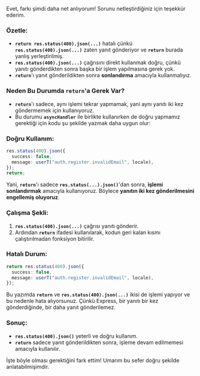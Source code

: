 Evet, farkı şimdi daha net anlıyorum! Sorunu netleştirdiğiniz için teşekkür ederim.

### **Özetle:**

* **`return res.status(400).json(...)`** hatalı çünkü **`res.status(400).json(...)`** zaten yanıt gönderiyor ve **`return`** burada yanlış yerleştirilmiş.
* **`res.status(400).json(...)`** çağrısını direkt kullanmak doğru, çünkü yanıtı gönderdikten sonra başka bir işlem yapılmasına gerek yok.
* **`return`**'ı yanıt gönderildikten sonra **sonlandırma** amacıyla kullanmalıyız.

### **Neden Bu Durumda `return`'a Gerek Var?**

* **`return`**'ı sadece, aynı işlemi tekrar yapmamak, yani aynı yanıtı iki kez göndermemek için kullanıyoruz.
* Bu durumu **`asyncHandler`** ile birlikte kullanırken de doğru yapmamız gerektiği için kodu şu şekilde yazmak daha uygun olur:

### **Doğru Kullanım:**

```ts
res.status(400).json({
  success: false,
  message: userT("auth.register.invalidEmail", locale),
});
return;
```

Yani, **`return`**'ı sadece **`res.status(...).json()`**'dan sonra, **işlemi sonlandırmak** amacıyla kullanıyoruz. Böylece **yanıtın iki kez gönderilmesini engellemiş oluyoruz**.

### **Çalışma Şekli:**

1. **`res.status(400).json(...)`** çağrısı yanıtı gönderir.
2. Ardından **`return`** ifadesi kullanılarak, kodun geri kalan kısmı çalıştırılmadan fonksiyon bitirilir.

### **Hatalı Durum:**

```ts
return res.status(400).json({
  success: false,
  message: userT("auth.register.invalidEmail", locale),
});
```

Bu yazımda **`return`** ve **`res.status(400).json(...)`** ikisi de işlemi yapıyor ve bu nedenle hata alıyorsunuz. Çünkü Express, bir yanıtı bir kez gönderdiğinde, bir daha yanıt gönderilemez.

### **Sonuç:**

* **`res.status(400).json()`** yeterli ve doğru kullanım.
* **`return`** sadece yanıt gönderildikten sonra, işleme devam edilmemesi amacıyla kullanılır.

İşte böyle olması gerektiğini fark ettim! Umarım bu sefer doğru şekilde anlatabilmişimdir.
